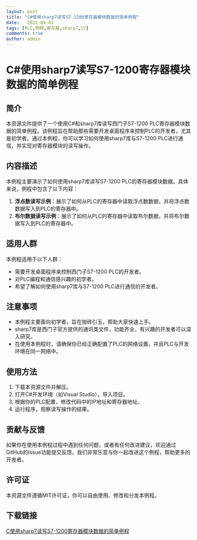 ```yaml
---
layout: post
title: "C#使用sharp7读写S7-1200寄存器模块数据的简单例程"
date:   2021-09-01
tags: [PLC,例程,寄存器,sharp7,S7]
comments: true
author: admin
---
```

# C#使用sharp7读写S7-1200寄存器模块数据的简单例程

## 简介

本资源文件提供了一个使用C#和sharp7库读写西门子S7-1200 PLC寄存器模块数据的简单例程。该例程旨在帮助那些需要开发桌面程序来控制PLC的开发者，尤其是初学者。通过本例程，你可以学习如何使用sharp7库与S7-1200 PLC进行通信，并实现对寄存器模块的读写操作。

## 内容描述

本例程主要演示了如何使用sharp7库读写S7-1200 PLC的寄存器模块数据。具体来说，例程中包含了以下内容：

1. **浮点数读写示例**：展示了如何从PLC的寄存器中读取浮点数数据，并将浮点数数据写入到PLC的寄存器中。
2. **布尔数据读写示例**：展示了如何从PLC的寄存器中读取布尔数据，并将布尔数据写入到PLC的寄存器中。

## 适用人群

本例程适用于以下人群：

- 需要开发桌面程序来控制西门子S7-1200 PLC的开发者。
- 对PLC编程和通信感兴趣的初学者。
- 希望了解如何使用sharp7库与S7-1200 PLC进行通信的开发者。

## 注意事项

- 本例程主要面向初学者，旨在抛砖引玉，帮助大家快速上手。
- sharp7库是西门子官方提供的通讯类文件，功能齐全，有兴趣的开发者可以深入研究。
- 在使用本例程时，请确保你已经正确配置了PLC的网络设置，并且PLC与开发环境在同一网络中。

## 使用方法

1. 下载本资源文件并解压。
2. 打开C#开发环境（如Visual Studio），导入项目。
3. 根据你的PLC配置，修改代码中的IP地址和寄存器地址。
4. 运行程序，观察读写操作的结果。

## 贡献与反馈

如果你在使用本例程过程中遇到任何问题，或者有任何改进建议，欢迎通过GitHub的Issue功能提交反馈。我们非常乐意与你一起改进这个例程，帮助更多的开发者。

## 许可证

本资源文件遵循MIT许可证，你可以自由使用、修改和分发本例程。

## 下载链接

[C使用sharp7读写S7-1200寄存器模块数据的简单例程](https://pan.quark.cn/s/e7a06a15634e)
